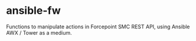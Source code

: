 # ansible-fw

Functions to manipulate actions in Forcepoint SMC REST API, using Ansible AWX / Tower as a medium.
